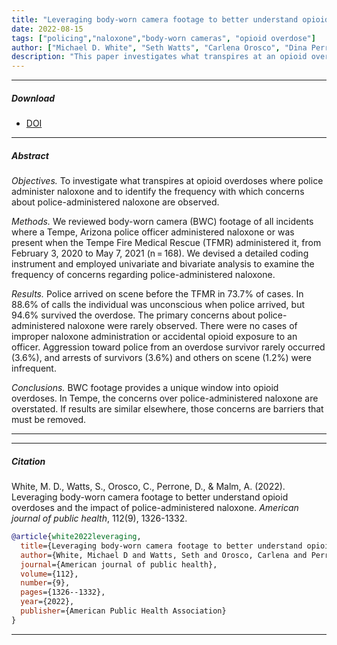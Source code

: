 ```yaml
---
title: "Leveraging body-worn camera footage to better understand opioid overdoses and the impact of police-administered naloxone"
date: 2022-08-15
tags: ["policing","naloxone","body-worn cameras", "opioid overdose"]
author: ["Michael D. White", "Seth Watts", "Carlena Orosco", "Dina Perrone", "Aili Malm"]
description: "This paper investigates what transpires at an opioid overdose when police are on scene and to assess the veracity of the concerns surrounding police-involvement in opioid overdoses. Published in the American Journal of Public Health, 2022." 
---
```


---

##### Download

+ [DOI](10.2105/AJPH.2022.306918)

---

##### Abstract

*Objectives.* To investigate what transpires at opioid overdoses where police administer naloxone and to identify the frequency with which concerns about police-administered naloxone are observed.

*Methods.* We reviewed body-worn camera (BWC) footage of all incidents where a Tempe, Arizona police officer administered naloxone or was present when the Tempe Fire Medical Rescue (TFMR) administered it, from February 3, 2020 to May 7, 2021 (n = 168). We devised a detailed coding instrument and employed univariate and bivariate analysis to examine the frequency of concerns regarding police-administered naloxone.

*Results.* Police arrived on scene before the TFMR in 73.7\% of cases. In 88.6\% of calls the individual was unconscious when police arrived, but 94.6\% survived the overdose. The primary concerns about police-administered naloxone were rarely observed. There were no cases of improper naloxone administration or accidental opioid exposure to an officer. Aggression toward police from an overdose survivor rarely occurred (3.6\%), and arrests of survivors (3.6\%) and others on scene (1.2\%) were infrequent.

*Conclusions.* BWC footage provides a unique window into opioid overdoses. In Tempe, the concerns over police-administered naloxone are overstated. If results are similar elsewhere, those concerns are barriers that must be removed. 

---

---

##### Citation

White, M. D., Watts, S., Orosco, C., Perrone, D., \& Malm, A. (2022). Leveraging body-worn camera footage to better understand opioid overdoses and the impact of police-administered naloxone. *American journal of public health*, 112(9), 1326-1332.

```BibTeX
@article{white2022leveraging,
  title={Leveraging body-worn camera footage to better understand opioid overdoses and the impact of police-administered naloxone},
  author={White, Michael D and Watts, Seth and Orosco, Carlena and Perrone, Dina and Malm, Aili},
  journal={American journal of public health},
  volume={112},
  number={9},
  pages={1326--1332},
  year={2022},
  publisher={American Public Health Association}
}
```

---

